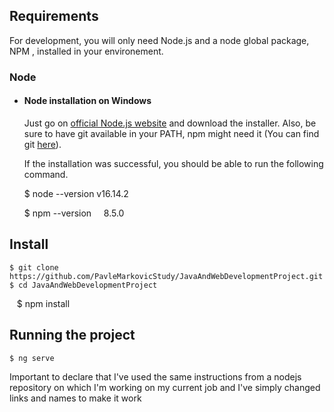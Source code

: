 ## Requirements

For development, you will only need Node.js and a node global package, NPM , installed in your environement.

### Node

- #### Node installation on Windows

  Just go on [official Node.js website](https://nodejs.org/) and download the installer.
  Also, be sure to have git available in your PATH, npm might need it (You can find git [here](https://git-scm.com/)).
  
  If the installation was successful, you should be able to run the following command.

    $ node --version
    v16.14.2

    $ npm --version
    8.5.0

 ## Install

    $ git clone https://github.com/PavleMarkovicStudy/JavaAndWebDevelopmentProject.git
    $ cd JavaAndWebDevelopmentProject
    $ npm install

 ## Running the project

    $ ng serve

Important to declare that I've used the same instructions from a nodejs repository on which I'm working on my current job and I've simply changed links and names to make it work